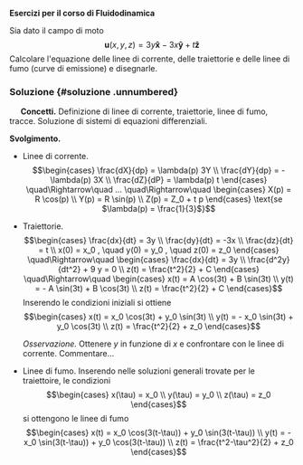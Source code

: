 **Esercizi per il corso di Fluidodinamica**

Sia dato il campo di moto
$$\bm{u}(x,y,z) = 3y \bm{\hat{x}} - 3x \bm{\hat{y}} +t\bm{\hat{z}}$$
Calcolare l'equazione delle linee di corrente, delle traiettorie e delle
linee di fumo (curve di emissione) e disegnarle.

### Soluzione {#soluzione .unnumbered}

     **Concetti.** Definizione di linee di corrente, traiettorie, linee
di fumo, tracce. Soluzione di sistemi di equazioni differenziali.

**Svolgimento.**

-   Linee di corrente. $$\begin{cases}
      \frac{dX}{dp} = \lambda(p) 3Y \\
      \frac{dY}{dp} = -\lambda(p) 3X \\
      \frac{dZ}{dP} = \lambda(p) t
     \end{cases}
     \quad\Rightarrow\quad
     ...
     \quad\Rightarrow\quad
     \begin{cases}
      X(p) = R \cos(p) \\
      Y(p) = R \sin(p) \\
      Z(p) = Z_0 + t p
     \end{cases} \text{se $\lambda(p) = \frac{1}{3}$}$$

-   Traiettorie. $$\begin{cases}
      \frac{dx}{dt} = 3y \\
      \frac{dy}{dt} = -3x \\
      \frac{dz}{dt} = t \\
      x(0) = x_0 , \quad y(0) = y_0 , \quad z(0) = z_0
     \end{cases}
     \quad\Rightarrow\quad
     \begin{cases}
      \frac{dx}{dt} = 3y \\
      \frac{d^2y}{dt^2} + 9 y = 0 \\
      z(t) = \frac{t^2}{2} + C
     \end{cases}
     \quad\Rightarrow\quad
     \begin{cases}
      x(t) = A \cos(3t) + B \sin(3t) \\
      y(t) = - A \sin(3t) + B \cos(3t) \\
      z(t) = \frac{t^2}{2} + C
     \end{cases}$$ Inserendo le condizioni iniziali si ottiene
    $$\begin{cases}
      x(t) = x_0 \cos(3t) + y_0 \sin(3t) \\
      y(t) = - x_0 \sin(3t) + y_0 \cos(3t) \\
      z(t) = \frac{t^2}{2} + z_0
     \end{cases}$$

    *Osservazione.* Ottenere $y$ in funzione di $x$ e confrontare con le
    linee di corrente. Commentare\...

-   Linee di fumo. Inserendo nelle soluzioni generali trovate per le
    traiettoire, le condizioni $$\begin{cases}
      x(\tau) = x_0 \\ y(\tau) = y_0 \\ z(\tau) = z_0
     \end{cases}$$ si ottengono le linee di fumo $$\begin{cases}
      x(t) = x_0 \cos(3(t-\tau)) + y_0 \sin(3(t-\tau)) \\
      y(t) = - x_0 \sin(3(t-\tau)) + y_0 \cos(3(t-\tau)) \\
      z(t) = \frac{t^2-\tau^2}{2} + z_0
    \end{cases}$$

